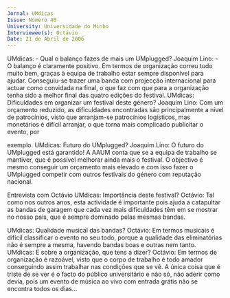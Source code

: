 ```yaml
---
Jornal: UMdicas
Issue: Número 40
University: Universidade do Minho
Interviewee(s): Octávio
Date: 21 de Abril de 2006
---
```

UMdicas: - Qual o balanço fazes de mais um
UMplugged?
Joaquim Lino: - O balanço é claramente positivo. Em
termos de organização correu tudo muito bem,
graças à equipa de trabalho estar sempre disponível
para ajudar. Conseguiu-se trazer uma banda com
projecção internacional para actuar como convidada
na final, o que faz com que para a organização tenha
sido a melhor final das quatro edições do festival.
UMdicas: Dificuldades em organizar um festival
deste género?
Joaquim Lino: Com um orçamento reduzido, as
dificuldades encontradas são principalmente a nível
de patrocínios, visto que arranjam-se patrocínios
logísticos, mas monetários é difícil arranjar, o que
torna mais complicado publicitar o evento, por

exemplo.
UMdicas: Futuro do UMplugged?
Joaquim Lino: O futuro do UMplugged está
garantido! A AAUM conta que se a equipa de trabalho
se mantiver, que é possível melhorar ainda mais o
festival. O objectivo é mesmo conseguir um
orçamento mais elevado e com isso fazer o
UMplugged competir com outros festivais do género
com reputação nacional.

Entrevista com Octávio
UMdicas: Importância deste festival?
Octávio: Tal como nos outros anos, esta actividade é
importante pois ajuda a catapultar as bandas de
garagem que cada vez mais dificuldades têm em se
mostrar no nosso país, que é sempre dominado
pelas mesmas bandas.

UMdicas: Qualidade musical das bandas?
Octávio: Em termos musicais é difícil classificar o
evento no seu todo, porque a qualidade das
eliminatórias não é sempre a mesma, havendo
bandas boas e outras nem tanto.
UMdicas: E sobre a organização, que tens a
dizer?
Octávio: Em termos de organização é razoável, visto
que o corpo de trabalho é todo amador conseguindo
assim trabalhar nas condições que se vê.
A única coisa que é triste de se ver é o facto do
público universitário e não só, não aderir como devia,
pois um evento de música ao vivo com entrada grátis
não se encontra todos os dias…
